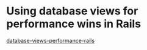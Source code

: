 # Using database views for performance wins in Rails

[database-views-performance-rails](https://blog.pivotal.io/labs/labs/database-views-performance-rails)
